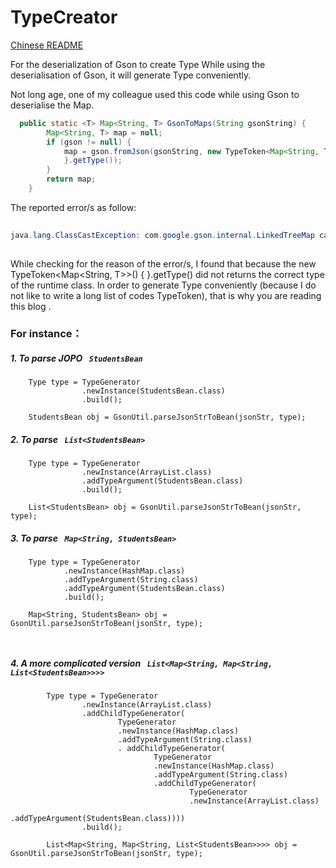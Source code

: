 # TypeCreator

[Chinese README](README_zh.md)



For the deserialization of Gson to create Type While using the deserialisation of Gson, it will generate Type conveniently.



Not long age, one of my colleague used this code while using Gson to deserialise the Map.

```java
  public static <T> Map<String, T> GsonToMaps(String gsonString) {
        Map<String, T> map = null;
        if (gson != null) {
            map = gson.fromJson(gsonString, new TypeToken<Map<String, T>>() {
            }.getType());
        }
        return map;
    }

```
The reported error/s as follow:

```java
	
java.lang.ClassCastException: com.google.gson.internal.LinkedTreeMap cannot be cast to xxxentity
	
```

While checking for the reason of the error/s, I found that because the new TypeToken<Map<String, T>>() { }.getType() did not returns the correct type of the runtime class. In order to generate Type conveniently (because I do not like to write a long list of codes TypeToken), that is why you are reading this blog . 

### For instance：

##### 1. To parse JOPO ` StudentsBean` 

```
  	Type type = TypeGenerator
                .newInstance(StudentsBean.class)
                .build();

    StudentsBean obj = GsonUtil.parseJsonStrToBean(jsonStr, type);

```


##### 2. To parse ` List<StudentsBean>` 

```
	Type type = TypeGenerator
                .newInstance(ArrayList.class)
                .addTypeArgument(StudentsBean.class)
                .build();

    List<StudentsBean> obj = GsonUtil.parseJsonStrToBean(jsonStr, type);

```


##### 3. To parse ` Map<String, StudentsBean>` 


```
    Type type = TypeGenerator
            .newInstance(HashMap.class)
            .addTypeArgument(String.class)
            .addTypeArgument(StudentsBean.class)
            .build();

    Map<String, StudentsBean> obj = GsonUtil.parseJsonStrToBean(jsonStr, type);

    
```
##### 4. A more complicated version ` List<Map<String, Map<String, List<StudentsBean>>>>`

               
```
        Type type = TypeGenerator
                .newInstance(ArrayList.class)
                .addChildTypeGenerator(
                        TypeGenerator
                        .newInstance(HashMap.class)
                        .addTypeArgument(String.class)
                        . addChildTypeGenerator(
                                TypeGenerator
                                .newInstance(HashMap.class)
                                .addTypeArgument(String.class)
                                .addChildTypeGenerator(
                                        TypeGenerator
                                        .newInstance(ArrayList.class)
                                        .addTypeArgument(StudentsBean.class))))
                .build();

        List<Map<String, Map<String, List<StudentsBean>>>> obj = GsonUtil.parseJsonStrToBean(jsonStr, type);
    
```

